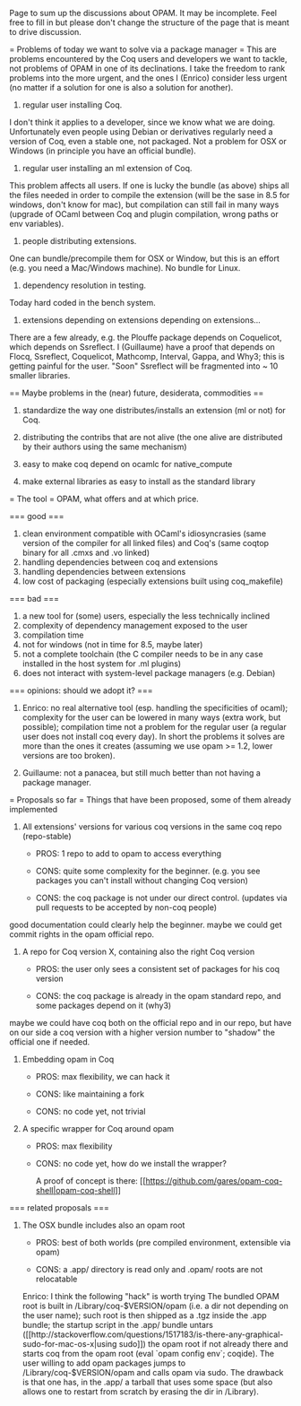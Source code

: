 Page to sum up the discussions about OPAM.  It may be incomplete.  Feel free to fill in but please don't change the structure of the page that is meant to drive discussion.

= Problems of today we want to solve via a package manager =
This are problems encountered by the Coq users and developers we want to tackle, not problems of OPAM in one of its declinations.
I take the freedom to rank problems into the more urgent, and the ones I (Enrico) consider less urgent (no matter if a solution for one is also a solution for another).

 1. regular user installing Coq.

   I don't think it applies to a developer, since we know what we are doing.  Unfortunately even people using Debian or derivatives regularly need a version of Coq, even a stable one, not packaged. Not a problem for OSX or Windows (in principle you have an official bundle).

 1. regular user installing an ml extension of Coq.  

   This problem affects all users.  If one is lucky the bundle (as above) ships all the files needed in order to compile the extension (will be the sase in 8.5 for windows, don't know for mac), but compilation can still fail in many ways (upgrade of OCaml between Coq and plugin compilation, wrong paths or env variables).

 1. people distributing extensions.  

   One can bundle/precompile them for OSX or Window, but this is an effort (e.g. you need a Mac/Windows machine).  No bundle for Linux.

 1. dependency resolution in testing.

   Today hard coded in the bench system.

 1. extensions depending on extensions depending on extensions...

   There are a few already, e.g. the Plouffe package depends on Coquelicot, which depends on Ssreflect. I (Guillaume) have a proof that depends on Flocq, Ssreflect, Coquelicot, Mathcomp, Interval, Gappa, and Why3; this is getting painful for the user. "Soon" Ssreflect will be fragmented into ~ 10 smaller libraries.

== Maybe problems in the (near) future, desiderata, commodities ==

 1. standardize the way one distributes/installs an extension (ml or not) for Coq.

 1. distributing the contribs that are not alive (the one alive are distributed by their authors using the same mechanism)

 1. easy to make coq depend on ocamlc for native_compute

 1. make external libraries as easy to install as the standard library

= The tool =
OPAM, what offers and at which price.  

=== good ===

 1. clean environment compatible with OCaml's idiosyncrasies (same version of the compiler for all linked files) and Coq's (same coqtop binary for all .cmxs and .vo linked)
 1. handling dependencies between coq and extensions
 1. handling dependencies between extensions
 1. low cost of packaging (especially extensions built using coq_makefile)

=== bad ===
 
 1. a new tool for (some) users, especially the less technically inclined
 1. complexity of dependency management exposed to the user
 1. compilation time
 1. not for windows (not in time for 8.5, maybe later)
 1. not a complete toolchain (the C compiler needs to be in any case installed in the host system for .ml plugins)
 1. does not interact with system-level package managers (e.g. Debian)

=== opinions: should we adopt it? ===

 1. Enrico: no real alternative tool (esp. handling the specificities of ocaml); complexity for the user can be lowered in many ways (extra work, but possible); compilation time not a problem for the regular user (a regular user does not install coq every day).  In short the problems it solves are more than the ones it creates (assuming we use opam >= 1.2, lower versions are too broken).

 1. Guillaume: not a panacea, but still much better than not having a package manager.

= Proposals so far =
Things that have been proposed, some of them already implemented

 1. All extensions' versions for various coq versions in the same coq repo (repo-stable)

    * PROS: 1 repo to add to opam to access everything

    * CONS: quite some complexity for the beginner.  (e.g. you see packages you can't install without changing Coq version)

    * CONS: the coq package is not under our direct control.  (updates via pull requests to be accepted by non-coq people)

 good documentation could clearly help the beginner.  maybe we could get commit rights in the opam official repo.

 1. A repo for Coq version X, containing also the right Coq version

    * PROS: the user only sees a consistent set of packages for his coq version

    * CONS: the coq package is already in the opam standard repo, and some packages depend on it (why3)

 maybe we could have coq both on the official repo and in our repo, but have on our side a coq version with a higher version number to "shadow" the official one if needed.

 1. Embedding opam in Coq

    * PROS: max flexibility, we can hack it

    * CONS: like maintaining a fork

    * CONS: no code yet, not trivial

 1. A specific wrapper for Coq around opam

    * PROS: max flexibility

    * CONS: no code yet, how do we install the wrapper?

      A proof of concept is there: [[https://github.com/gares/opam-coq-shell|opam-coq-shell]]

=== related proposals ===

 1. The OSX bundle includes also an opam root

    * PROS: best of both worlds (pre compiled environment, extensible via opam)
 
    * CONS: a .app/ directory is read only and .opam/ roots are not relocatable

    Enrico: I think the following "hack" is worth trying  The bundled OPAM root is built in /Library/coq-$VERSION/opam (i.e. a dir not depending on the user name); such root is then shipped as a .tgz inside the .app bundle; the startup script in the .app/ bundle untars ([[http://stackoverflow.com/questions/1517183/is-there-any-graphical-sudo-for-mac-os-x|using sudo]]) the opam root if not already there and starts coq from the opam root (eval `opam config env`; coqide).  The user willing to add opam packages jumps to /Library/coq-$VERSION/opam and calls opam via sudo.  The drawback is that one has, in the .app/ a tarball that uses some space (but also allows one to restart from scratch by erasing the dir in /Library).

